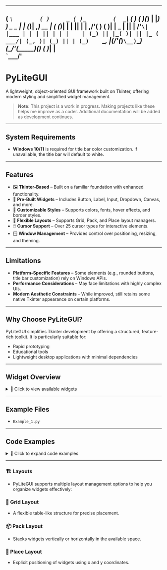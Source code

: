  ___           _         _           ___    _   _  _ 
(  _`\        ( )     _ ( )_        (  _`\ ( ) ( )(_)
| |_) ) _   _ | |    (_)| ,_)   __  | ( (_)| | | || |
| ,__/'( ) ( )| |  _ | || |   /'__`\| |___ | | | || |
| |    | (_) || |_( )| || |_ (  ___/| (_, )| (_) || |
(_)    `\__, |(____/'(_)`\__)`\____)(____/'(_____)(_)
       ( )_| |                                       
       `\___/'                                       
---

# PyLiteGUI

A lightweight, object-oriented GUI framework built on Tkinter, offering modern styling and simplified widget management.

> **Note:** This project is a work in progress. Making projects like these helps me improve as a coder. Additional documentation will be added as development continues.

---

## System Requirements

- **Windows 10/11** is required for title bar color customization. If unavailable, the title bar will default to white.

---

## Features

- 🖼️ **Tkinter-Based** – Built on a familiar foundation with enhanced functionality.
- 🧩 **Pre-Built Widgets** – Includes Button, Label, Input, Dropdown, Canvas, and more.
- 🎨 **Customizable Styles** – Supports colors, fonts, hover effects, and border styles.
- 📐 **Flexible Layouts** – Supports Grid, Pack, and Place layout managers.
- 🖱️ **Cursor Support** – Over 25 cursor types for interactive elements.
- 🪟 **Window Management** – Provides control over positioning, resizing, and theming.

---

## Limitations

- **Platform-Specific Features** – Some elements (e.g., rounded buttons, title bar customization) rely on Windows APIs.
- **Performance Considerations** – May face limitations with highly complex UIs.
- **Modern Aesthetic Constraints** – While improved, still retains some native Tkinter appearance on certain platforms.

---

## Why Choose PyLiteGUI?

PyLiteGUI simplifies Tkinter development by offering a structured, feature-rich toolkit. It is particularly suitable for:

- Rapid prototyping
- Educational tools
- Lightweight desktop applications with minimal dependencies

---

## Widget Overview

<details>
<summary>📜 Click to view available widgets</summary>

| Widget          | Description                                      |
|----------------|--------------------------------------------------|
| **Button**     | Clickable button with hover effects              |
| **Label**      | Text display element                             |
| **Entry**      | Text input field                                 |
| **Checkbox**   | Boolean input toggle                             |
| **Dropdown**   | Selectable options menu                          |
| **Slider**     | Value selection within a range                   |
| **Frame**      | Container for grouping widgets                   |
| **Canvas**     | Drawing area for shapes and images               |
| **Notebook**   | Tabbed interface for organizing content          |
| **ListWidget** | Scrollable list of items                         |
| **Menu**       | Menu bar or submenu                              |
| **Spinbox**    | Numeric input with increment/decrement buttons   |
| **RoundButton**| Button with rounded corners                      |

</details>

---

## Example Files

- `Example_1.py`

---

## Code Examples

<details>
<summary>📝 Click to expand code examples</summary>

### Window and Application Initialization

```python
from PyLiteViewGUI import App, Window

app = App()
window = Window(
    title="Layout Examples",
    size=(800, 600),
    bg_color="gray",
    resizable=True
)
app.run(window)
```

### Grid Layout Example

```python
grid_frame = Frame(
    key="grid_frame",
    bg="lightgray",             
    border_width=50,               
    layout=LAYOUT_GRID,
    row=0,                        
    column=0,                     
    padx=10,                      
    pady=10                        
)
window.add_element(grid_frame)
```

```python
label_grid1 = Label(
    text="Grid Label 1",
    key="lbl_grid1",
    layout=LAYOUT_GRID,
    row=0, column=0,
    padx=5, pady=5
)
window.add_element(label_grid1, parent=grid_frame.Widget)  
```

### Pack Layout Example

```python
pack_frame = Frame(
    key="pack_frame",
    bg="lightgray",              
    border_width=5,                
    layout=LAYOUT_GRID,            
    row=0,                         
    column=1,                      
    padx=10,                       
    pady=10                        
)
window.add_element(pack_frame)
```

```python
label_pack1 = Label(
    text="Pack Label 1",
    key="lbl_pack1",
    layout=LAYOUT_PACK,
    side="top",
    padx=5,
    pady=5
)
window.add_element(label_pack1, parent=pack_frame.Widget)  
```

```python
button_pack = Button(
    text="Pack Button",
    key="btn_pack",
    font=("Arial", 12, "underline"),
    layout=LAYOUT_PACK,
    side="bottom",
    padx=5, pady=5
)
window.add_element(button_pack, parent=pack_frame.Widget)  
```

### Place Layout Example

```python
place_frame = Frame(
    key="place_frame",
    bg="lightgray",  
    relief="groove",               
    border_width=5,                
    layout=LAYOUT_GRID,            
    row=1,                         
    column=0,                      
    columnspan=2,                  
    padx=10,                       
    pady=10                        
)
window.add_element(place_frame)
```

```python
label_place1 = Label(
    text="Place Label 1",
    key="lbl_place1",
    layout=LAYOUT_PLACE,
    x=20, y=20
)
window.add_element(label_place1, parent=place_frame.Widget)  
```

```python
button_place = Button(
    text="Place Button",
    key="btn_place",
    layout=LAYOUT_PLACE,
    x=300, y=300
)
window.add_element(button_place)  
```

### Other Widgets

```python
checkbox1 = Checkbox (
    text="Test",
    key="chk1",
    layout=LAYOUT_PLACE,
    x=600, y=300
)
window.add_element(checkbox1)
```

```python
entry1 = Entry(
    default_text="Type Here...",
    layout=LAYOUT_PLACE,
    key="ent1",
    x=600, y=500
)
window.add_element(entry1)
```

</details>

---

### 🏗️ Layouts

- PyLiteGUI supports multiple layout management options to help you organize widgets effectively:

### 🔳 Grid Layout

- A flexible table-like structure for precise placement.

### 📦 Pack Layout

- Stacks widgets vertically or horizontally in the available space.

### 📍 Place Layout

- Explicit positioning of widgets using x and y coordinates.

